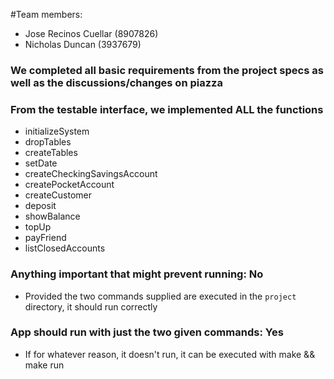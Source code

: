 #Team members: 
* Jose Recinos Cuellar (8907826)
* Nicholas Duncan (3937679)

### We completed all basic requirements from the project specs as well as the discussions/changes on piazza


### From the testable interface, we implemented ALL the functions
* initializeSystem
* dropTables
* createTables
* setDate
* createCheckingSavingsAccount
* createPocketAccount
* createCustomer
* deposit
* showBalance
* topUp
* payFriend
* listClosedAccounts

### Anything important that might prevent running: No
* Provided the two commands supplied are executed in the `project` directory, it should run correctly

### App should run with just the two given commands: Yes
* If for whatever reason, it doesn't run, it can be executed with make && make run
